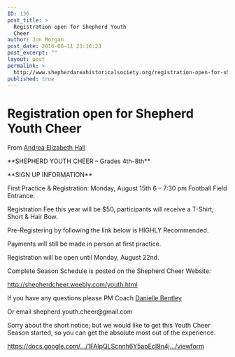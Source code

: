 ```yaml
---
ID: 136
post_title: >
  Registration open for Shepherd Youth
  Cheer
author: Jon Morgan
post_date: 2016-08-11 23:16:23
post_excerpt: ""
layout: post
permalink: >
  http://www.shepherdareahistoricalsociety.org/registration-open-for-shepherd-youth-cheer/
published: true
---
```

<h1 class="c7">Registration open for Shepherd Youth Cheer</h1><p>From <a class="c6" href="https://www.google.com/url?q=https://www.facebook.com/shepherd.cheer?fref%3Dnf&amp;sa=D&amp;ust=1470959521912000&amp;usg=AFQjCNFULDZ8zPMVpBvrPQxtwotEAvdYxg">Andrea Elizabeth Hall</a></p><p>**SHEPHERD YOUTH CHEER – Grades 4th-8th**</p><p>**SIGN UP INFORMATION**</p><p>First Practice &amp; Registration: Monday, August 15th 6 – 7:30 pm Football Field Entrance.</p><p>Registration Fee this year will be $50, participants will receive a T-Shirt, Short &amp; Hair Bow.</p><p>Pre-Registering by following the link below is HIGHLY Recommended.</p><p>Payments will still be made in person at first practice.</p><p>Registration will be open until Monday, August 22nd.</p><p>Complete Season Schedule is posted on the Shepherd Cheer Website:</p><p><a class="c6" href="https://www.google.com/url?q=http://shepherdcheer.weebly.com/youth.html&amp;sa=D&amp;ust=1470959521916000&amp;usg=AFQjCNHG8CieaRecqqgI9MJneeB1W_nEOg">http://shepherdcheer.weebly.com/youth.html</a></p><p>If you have any questions please PM Coach <a class="c6" href="https://www.google.com/url?q=https://www.facebook.com/dani.girl113&amp;sa=D&amp;ust=1470959521916000&amp;usg=AFQjCNGczeYNs7f4t73JrixGhhfLXFh4YA">Danielle Bentley</a></p><p>Or email shepherd.youth.cheer@gmail.com</p><p>Sorry about the short notice; but we would like to get this Youth Cheer Season started, so you can get the absolute most out of the experience.</p><p><a class="c6" href="https://www.google.com/url?q=https://docs.google.com/forms/d/e/1FAIpQLScnnh6Y5apEcI9n4jtPT870iCFwVxIYHiKS8V4eECGxeTyZsw/viewform&amp;sa=D&amp;ust=1470959521918000&amp;usg=AFQjCNF8KcLUorMPqLPf7xZfAMY1RJ5SBw">https://docs.google.com/…/1FAIpQLScnnh6Y5apEcI9n4j…/viewform</a></p>